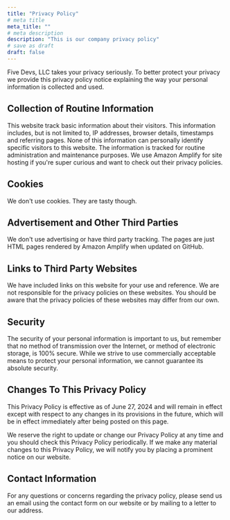 ```yaml
---
title: "Privacy Policy"
# meta title
meta_title: ""
# meta description
description: "This is our company privacy policy"
# save as draft
draft: false
---
```



Five Devs, LLC takes your privacy seriously. To better protect your privacy we provide this privacy policy notice explaining the way your personal information is collected and used.

## Collection of Routine Information

This website track basic information about their visitors. This information includes, but is not limited to, IP addresses, browser details, timestamps and referring pages. None of this information can personally identify specific visitors to this website. The information is tracked for routine administration and maintenance purposes. We use Amazon Amplify for site hosting if you're super curious and want to check out their privacy policies.

## Cookies

We don't use cookies. They are tasty though.

## Advertisement and Other Third Parties

We don't use advertising or have third party tracking. The pages are just HTML pages rendered by Amazon Amplify when updated on GitHub.

## Links to Third Party Websites

We have included links on this website for your use and reference. We are not responsible for the privacy policies on these websites. You should be aware that the privacy policies of these websites may differ from our own.

## Security

The security of your personal information is important to us, but remember that no method of transmission over the Internet, or method of electronic storage, is 100% secure. While we strive to use commercially acceptable means to protect your personal information, we cannot guarantee its absolute security.

## Changes To This Privacy Policy

This Privacy Policy is effective as of June 27, 2024 and will remain in effect except with respect to any changes in its provisions in the future, which will be in effect immediately after being posted on this page.

We reserve the right to update or change our Privacy Policy at any time and you should check this Privacy Policy periodically. If we make any material changes to this Privacy Policy, we will notify you by placing a prominent notice on our website.

## Contact Information

For any questions or concerns regarding the privacy policy, please send us an email using the contact form on our website or by mailing to a letter to our address.
